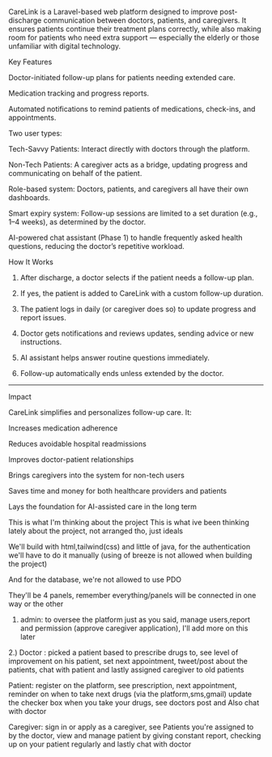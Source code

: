 CareLink is a Laravel-based web platform designed to improve post-discharge communication between doctors, patients, and caregivers. It ensures patients continue their treatment plans correctly, while also making room for patients who need extra support — especially the elderly or those unfamiliar with digital technology.

Key Features

Doctor-initiated follow-up plans for patients needing extended care.

Medication tracking and progress reports.

Automated notifications to remind patients of medications, check-ins, and appointments.

Two user types:

Tech-Savvy Patients: Interact directly with doctors through the platform.

Non-Tech Patients: A caregiver acts as a bridge, updating progress and communicating on behalf of the patient.

Role-based system: Doctors, patients, and caregivers all have their own dashboards.

Smart expiry system: Follow-up sessions are limited to a set duration (e.g., 1–4 weeks), as determined by the doctor.

AI-powered chat assistant (Phase 1) to handle frequently asked health questions, reducing the doctor’s repetitive workload.

How It Works

1. After discharge, a doctor selects if the patient needs a follow-up plan.

2. If yes, the patient is added to CareLink with a custom follow-up duration.

3. The patient logs in daily (or caregiver does so) to update progress and report issues.

4. Doctor gets notifications and reviews updates, sending advice or new instructions.

5. AI assistant helps answer routine questions immediately.

6. Follow-up automatically ends unless extended by the doctor.

---

Impact

CareLink simplifies and personalizes follow-up care. It:

Increases medication adherence

Reduces avoidable hospital readmissions

Improves doctor-patient relationships

Brings caregivers into the system for non-tech users

Saves time and money for both healthcare providers and patients

Lays the foundation for AI-assisted care in the long term

This is what I'm thinking about the project
This is what ive been thinking lately about the project, not arranged tho, just ideals

We'll build with html,tailwind(css) and little of java, for the authentication we'll have to do it manually (using of breeze is not allowed when building the project)

And for the database, we're not allowed to use PDO

They'll be 4 panels, remember everything/panels will be connected in one way or the other

1. admin: to oversee the platform just as you said, manage users,report and permission (approve caregiver application), I'll add more on this later

2.) Doctor : picked a patient based to prescribe drugs to, see level of improvement on his patient, set next appointment, tweet/post about the patients, chat with patient and lastly assigned caregiver to old patients

Patient: register on the platform, see prescription, next appointment, reminder on when to take next drugs (via the platform,sms,gmail) update the checker box when you take your drugs, see doctors post and Also chat with doctor

Caregiver: sign in or apply as a caregiver, see Patients you're assigned to by the doctor, view and manage patient by giving constant report, checking up on your patient regularly and lastly chat with doctor
